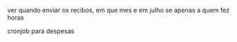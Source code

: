 ver quando enviar os recibos, em que mes e em julho se apenas a quem fez horas

cronjob para despesas

